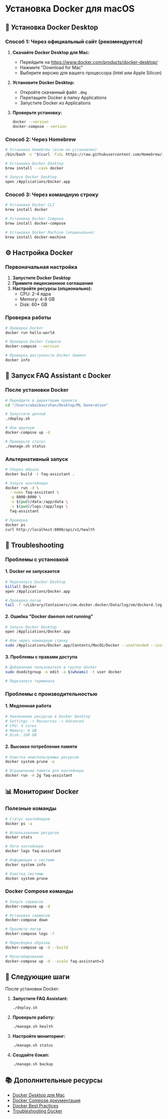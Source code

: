 # Установка Docker для macOS

## 🐳 Установка Docker Desktop

### Способ 1: Через официальный сайт (рекомендуется)

1. **Скачайте Docker Desktop для Mac:**

   - Перейдите на https://www.docker.com/products/docker-desktop/
   - Нажмите "Download for Mac"
   - Выберите версию для вашего процессора (Intel или Apple Silicon)

2. **Установите Docker Desktop:**

   - Откройте скачанный файл `.dmg`
   - Перетащите Docker в папку Applications
   - Запустите Docker из Applications

3. **Проверьте установку:**
   ```bash
   docker --version
   docker-compose --version
   ```

### Способ 2: Через Homebrew

```bash
# Установка Homebrew (если не установлен)
/bin/bash -c "$(curl -fsSL https://raw.githubusercontent.com/Homebrew/install/HEAD/install.sh)"

# Установка Docker Desktop
brew install --cask docker

# Запуск Docker Desktop
open /Applications/Docker.app
```

### Способ 3: Через командную строку

```bash
# Установка Docker CLI
brew install docker

# Установка Docker Compose
brew install docker-compose

# Установка Docker Machine (опционально)
brew install docker-machine
```

## ⚙️ Настройка Docker

### Первоначальная настройка

1. **Запустите Docker Desktop**
2. **Примите лицензионное соглашение**
3. **Настройте ресурсы (опционально):**
   - CPU: 2-4 ядра
   - Memory: 4-8 GB
   - Disk: 60+ GB

### Проверка работы

```bash
# Проверка Docker
docker run hello-world

# Проверка Docker Compose
docker-compose --version

# Проверка доступности Docker daemon
docker info
```

## 🚀 Запуск FAQ Assistant с Docker

### После установки Docker

```bash
# Перейдите в директорию проекта
cd "/Users/abaibaurzhan/Desktop/ML Generation"

# Запустите деплой
./deploy.sh

# Или вручную
docker-compose up -d

# Проверьте статус
./manage.sh status
```

### Альтернативный запуск

```bash
# Сборка образа
docker build -t faq-assistant .

# Запуск контейнера
docker run -d \
  --name faq-assistant \
  -p 8000:8000 \
  -v $(pwd)/data:/app/data \
  -v $(pwd)/logs:/app/logs \
  faq-assistant

# Проверка
docker ps
curl http://localhost:8000/api/v1/health
```

## 🔧 Troubleshooting

### Проблемы с установкой

#### 1. Docker не запускается

```bash
# Перезапуск Docker Desktop
killall Docker
open /Applications/Docker.app

# Проверка логов
tail -f ~/Library/Containers/com.docker.docker/Data/log/vm/dockerd.log
```

#### 2. Ошибка "Docker daemon not running"

```bash
# Запуск Docker Desktop
open /Applications/Docker.app

# Или через командную строку
sudo /Applications/Docker.app/Contents/MacOS/Docker --unattended --install-privileges
```

#### 3. Проблемы с правами доступа

```bash
# Добавление пользователя в группу docker
sudo dseditgroup -o edit -a $(whoami) -t user docker

# Перезапуск терминала
```

### Проблемы с производительностью

#### 1. Медленная работа

```bash
# Увеличение ресурсов в Docker Desktop
# Settings -> Resources -> Advanced
# CPU: 4 cores
# Memory: 8 GB
# Disk: 100 GB
```

#### 2. Высокое потребление памяти

```bash
# Очистка неиспользуемых ресурсов
docker system prune -a

# Ограничение памяти для контейнера
docker run -m 2g faq-assistant
```

## 📊 Мониторинг Docker

### Полезные команды

```bash
# Статус контейнеров
docker ps -a

# Использование ресурсов
docker stats

# Логи контейнера
docker logs faq-assistant

# Информация о системе
docker system info

# Очистка системы
docker system prune
```

### Docker Compose команды

```bash
# Запуск сервисов
docker-compose up -d

# Остановка сервисов
docker-compose down

# Просмотр логов
docker-compose logs -f

# Пересборка образов
docker-compose up -d --build

# Масштабирование
docker-compose up -d --scale faq-assistant=3
```

## 🎯 Следующие шаги

После установки Docker:

1. **Запустите FAQ Assistant:**

   ```bash
   ./deploy.sh
   ```

2. **Проверьте работу:**

   ```bash
   ./manage.sh health
   ```

3. **Настройте мониторинг:**

   ```bash
   ./manage.sh status
   ```

4. **Создайте бэкап:**
   ```bash
   ./manage.sh backup
   ```

## 📚 Дополнительные ресурсы

- [Docker Desktop для Mac](https://docs.docker.com/desktop/mac/)
- [Docker Compose документация](https://docs.docker.com/compose/)
- [Docker Best Practices](https://docs.docker.com/develop/dev-best-practices/)
- [Troubleshooting Docker](https://docs.docker.com/desktop/troubleshoot/)
